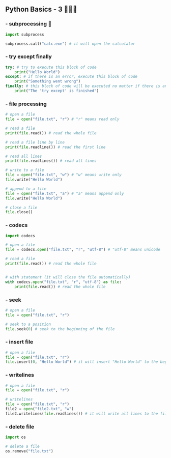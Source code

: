 ## Python Basics - 3 🚀👩‍🚀

### - subprocessing 📄

```python
import subprocess

subprocess.call("calc.exe") # it will open the calculator
```

### - try except finally

```python
try: # try to execute this block of code
    print("Hello World")
except: # if there is an error, execute this block of code
    print("Something went wrong")
finally: # this block of code will be executed no matter if there is an error or not
    print("The 'try except' is finished")
```

### - file processing

```python
# open a file
file = open("file.txt", "r") # "r" means read only

# read a file
print(file.read()) # read the whole file

# read a file line by line
print(file.readline()) # read the first line

# read all lines
print(file.readlines()) # read all lines

# write to a file
file = open("file.txt", "w") # "w" means write only
file.write("Hello World")

# append to a file
file = open("file.txt", "a") # "a" means append only
file.write("Hello World")

# close a file
file.close()
```

### - codecs

```python
import codecs

# open a file
file = codecs.open("file.txt", "r", "utf-8") # "utf-8" means unicode

# read a file
print(file.read()) # read the whole file


# with statement (it will close the file automatically)
with codecs.open("file.txt", "r", "utf-8") as file:
    print(file.read()) # read the whole file
```

### - seek

```python
# open a file
file = open("file.txt", "r")

# seek to a position
file.seek(0) # seek to the beginning of the file

```

### - insert file

```python
# open a file
file = open("file.txt", "r")
file.insert(0, "Hello World") # it will insert "Hello World" to the beginning of the file
```

### - writelines

```python
# open a file
file = open("file.txt", "r")

# writelines
file = open("file.txt", "r")
file2 = open("file2.txt", "w")
file2.writelines(file.readlines()) # it will write all lines to the file
```

### - delete file

```python
import os

# delete a file
os.remove("file.txt")
```
